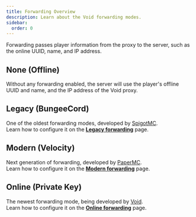 ```yaml
---
title: Forwarding Overview
description: Learn about the Void forwarding modes.
sidebar:
  order: 0
---
```


Forwarding passes player information from the proxy to the server, such as the online UUID, name, and IP address.

## None (Offline)
Without any forwarding enabled, the server will use the player's offline UUID and name, and the IP address of the Void proxy.

## Legacy (BungeeCord)
One of the oldest forwarding modes, developed by [SpigotMC](https://github.com/SpigotMC/BungeeCord).  
Learn how to configure it on the [**Legacy forwarding**](/docs/forwardings/legacy) page.

## Modern (Velocity)
Next generation of forwarding, developed by [PaperMC](https://docs.papermc.io/velocity/player-information-forwarding/).  
Learn how to configure it on the [**Modern forwarding**](/docs/forwardings/modern) page.

## Online (Private Key)
The newest forwarding mode, being developed by [Void](https://github.com/caunt/Void).  
Learn how to configure it on the [**Online forwarding**](/docs/forwardings/online) page.
